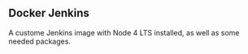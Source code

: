 ## Docker Jenkins

A custome Jenkins image with Node 4 LTS installed, as well as some needed packages.
